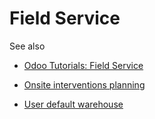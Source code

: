 # Field Service

See also

  * [Odoo Tutorials: Field Service](https://www.odoo.com/slides/field-service-49)

  * [Onsite interventions planning](field_service/onsite_interventions.html)
  * [User default warehouse](field_service/default_warehouse.html)

